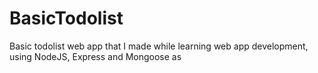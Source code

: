 # BasicTodolist
Basic todolist web app that I made while learning web app development, using NodeJS, Express and Mongoose as 
